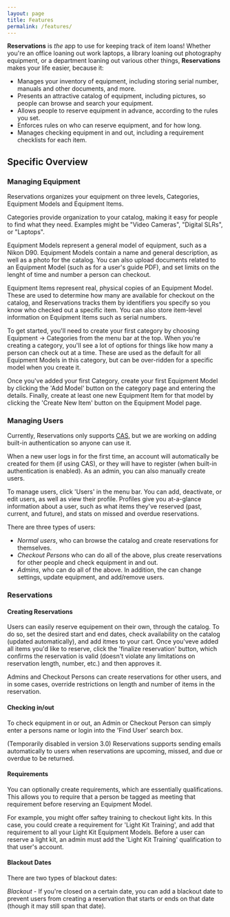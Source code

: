 ```yaml
---
layout: page
title: Features
permalink: /features/
---
```

**Reservations** is *the* app to use for keeping track of item loans! Whether you're an office loaning out work laptops, a library loaning out photography equipment, or a department loaning out various other things, **Reservations** makes your life easier, because it:

* Manages your inventory of equipment, including storing serial number, manuals and other documents, and more.
* Presents an attractive catalog of equipment, including pictures, so people can browse and search your equipment.
* Allows people to reserve equipment in advance, according to the rules you set.
* Enforces rules on who can reserve equipment, and for how long.
* Manages checking equipment in and out, including a requirement checklists for each item.

## Specific Overview

### Managing Equipment

Reservations organizes your equipment on three levels, Categories, Equipment Models and Equipment Items.

Categories provide organization to your catalog, making it easy for people to find what they need. Examples might be "Video Cameras", "Digital SLRs", or "Laptops".

Equipment Models represent a general model of equipment, such as a Nikon D90. Equipment Models contain a name and general description, as well as a photo for the catalog. You can also upload documents related to an Equipment Model (such as for a user's guide PDF), and set limits on the lenght of time and number a person can checkout.

Equipment Items represent real, physical copies of an Equipment Model. These are used to determine how many are available for checkout on the catalog, and Reservations tracks them by identifiers you specify so you know who checked out a specific item. You can also store item-level information on Equipment Items such as serial numbers.

To get started, you'll need to create your first category by choosing Equipment -> Categories from the menu bar at the top. When you're creating a category, you'll see a lot of options for things like how many a person can check out at a time. These are used as the default for all Equipment Models in this category, but can be over-ridden for a specific model when you create it.

Once you've added your first Category, create your first Equipment Model by clicking the 'Add Model' button on the category page and entering the details. Finally, create at least one new Equipment Item for that model by clicking the 'Create New Item' button on the Equipment Model page.

### Managing Users

Currently, Reservations only supports [CAS](http://www.jasig.org/cas/), but we are working on adding built-in authentication so anyone can use it.

When a new user logs in for the first time, an account will automatically be created for them (if using CAS), or they will have to register (when built-in authentication is enabled). As an admin, you can also manually create users.

To manage users, click 'Users' in the menu bar. You can add, deactivate, or edit users, as well as view their profile. Profiles give you at-a-glance information about a user, such as what items they've reserved (past, current, and future), and stats on missed and overdue reservations.

There are three types of users:
* *Normal users*, who can browse the catalog and create reservations for themselves.
* *Checkout Persons* who can do all of the above, plus create reservations for other people and check equipment in and out.
* *Admins*, who can do all of the above. In addition, the can change settings, update equipment, and add/remove users.

### Reservations

#### Creating Reservations
Users can easily reserve equipement on their own, through the catalog. To do so, set the desired start and end dates, check availability on the catalog (updated automatically), and add itmes to your cart. Once you'veve added all items you'd like to reserve, click the 'finalize reservation' button, which confirms the reservation is valid (doesn't violate any limitations on reservation length, number, etc.) and then approves it.

Admins and Checkout Persons can create reservations for other users, and in some cases, override restrictions on length and number of items in the reservation.

#### Checking in/out
To check equipment in or out, an Admin or Checkout Person can simply enter a persons name or login into the 'Find User' search box.

(Temporarily disabled in version 3.0) Reservations supports sending emails automatically to users when reservations are upcoming, missed, and due or overdue to be returned.

#### Requirements
You can optionally create requirements, which are essentially qualifications. This allows you to require that a person be tagged as meeting that requirement before reserving an Equipment Model.

For example, you might offer saftey training to checkout light kits. In this case, you could create a requirement for 'Light Kit Training', and add that requirement to all your Light Kit Equipment Models. Before a user can reserve a light kit, an admin must add the 'Light Kit Training' qualification to that user's account.

#### Blackout Dates
There are two types of blackout dates:

*Blackout* - If you're closed on a certain date, you can add a blackout date to prevent users from creating a reservation that starts or ends on that date (though it may still span that date).
